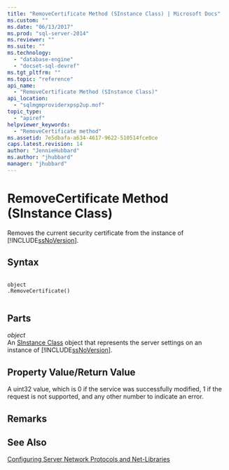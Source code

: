 ```yaml
---
title: "RemoveCertificate Method (SInstance Class) | Microsoft Docs"
ms.custom: ""
ms.date: "06/13/2017"
ms.prod: "sql-server-2014"
ms.reviewer: ""
ms.suite: ""
ms.technology: 
  - "database-engine"
  - "docset-sql-devref"
ms.tgt_pltfrm: ""
ms.topic: "reference"
api_name: 
  - "RemoveCertificate Method (SInstance Class)"
api_location: 
  - "sqlmgmproviderxpsp2up.mof"
topic_type: 
  - "apiref"
helpviewer_keywords: 
  - "RemoveCertificate method"
ms.assetid: 7e5dbafa-a634-4617-9622-510514fce0ce
caps.latest.revision: 14
author: "JennieHubbard"
ms.author: "jhubbard"
manager: "jhubbard"
---
```

# RemoveCertificate Method (SInstance Class)
  Removes the current security certificate from the instance of [!INCLUDE[ssNoVersion](../../includes/ssnoversion-md.md)].  
  
## Syntax  
  
```  
  
object  
.RemoveCertificate()  
  
```  
  
## Parts  
 *object*  
 An [SInstance Class](../../../2014/database-engine/dev-guide/sinstance-class.md) object that represents the server settings on an instance of [!INCLUDE[ssNoVersion](../../includes/ssnoversion-md.md)].  
  
## Property Value/Return Value  
 A uint32 value, which is 0 if the service was successfully modified, 1 if the request is not supported, and any other number to indicate an error.  
  
## Remarks  
  
## See Also  
 [Configuring Server Network Protocols and Net-Libraries](http://msdn.microsoft.com/library/ms177485\(v=sql.100\).aspx)  
  
  